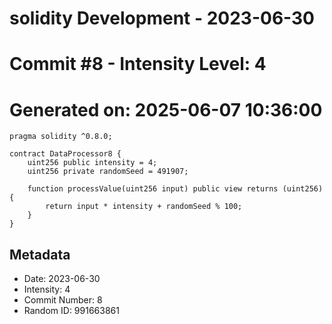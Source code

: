 ﻿# solidity Development - 2023-06-30
# Commit #8 - Intensity Level: 4
# Generated on: 2025-06-07 10:36:00
```solidity
pragma solidity ^0.8.0;

contract DataProcessor8 {
    uint256 public intensity = 4;
    uint256 private randomSeed = 491907;

    function processValue(uint256 input) public view returns (uint256) {
        return input * intensity + randomSeed % 100;
    }
}
```
## Metadata
- Date: 2023-06-30
- Intensity: 4
- Commit Number: 8
- Random ID: 991663861
